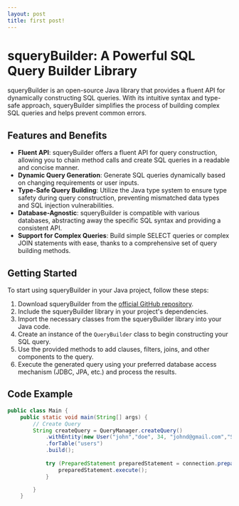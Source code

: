 ```yaml
---
layout: post
title: first post!
---
```


# squeryBuilder: A Powerful SQL Query Builder Library

squeryBuilder is an open-source Java library that provides a fluent API for dynamically constructing SQL queries. With its intuitive syntax and type-safe approach, squeryBuilder simplifies the process of building complex SQL queries and helps prevent common errors.

## Features and Benefits

- **Fluent API**: squeryBuilder offers a fluent API for query construction, allowing you to chain method calls and create SQL queries in a readable and concise manner.
- **Dynamic Query Generation**: Generate SQL queries dynamically based on changing requirements or user inputs.
- **Type-Safe Query Building**: Utilize the Java type system to ensure type safety during query construction, preventing mismatched data types and SQL injection vulnerabilities.
- **Database-Agnostic**: squeryBuilder is compatible with various databases, abstracting away the specific SQL syntax and providing a consistent API.
- **Support for Complex Queries**: Build simple SELECT queries or complex JOIN statements with ease, thanks to a comprehensive set of query building methods.

## Getting Started

To start using squeryBuilder in your Java project, follow these steps:

1. Download squeryBuilder from the [official GitHub repository](https://github.com/squeryl/squeryl).
2. Include the squeryBuilder library in your project's dependencies.
3. Import the necessary classes from the squeryBuilder library into your Java code.
4. Create an instance of the `QueryBuilder` class to begin constructing your SQL query.
5. Use the provided methods to add clauses, filters, joins, and other components to the query.
6. Execute the generated query using your preferred database access mechanism (JDBC, JPA, etc.) and process the results.

## Code Example

```Java
public class Main {
    public static void main(String[] args) {
        // Create Query
        String createQuery = QueryManager.createQuery()
            .withEntity(new User("john","doe", 34, "johnd@gmail.com","Software Engineer"))
            .forTable("users")
            .build();
        
            try (PreparedStatement preparedStatement = connection.prepareStatement(createQuery)) {
                preparedStatement.execute();
            }

        }
    }
```
